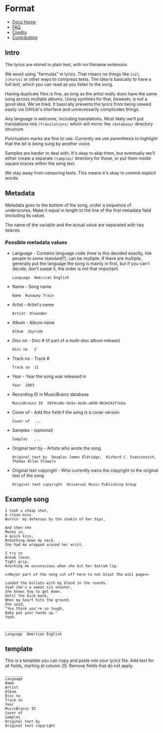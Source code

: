 # Format

* [Docs Home](https://github.com/Lyrics/lyrics/tree/master/docs/README.md)
* [FAQ](https://github.com/Lyrics/lyrics/tree/master/docs/FAQ.md)
* [Credits](https://github.com/Lyrics/lyrics/tree/master/docs/Credits.md)
* [Contributing](https://github.com/Lyrics/lyrics/tree/master/docs/Contributing.md)

## Intro

The lyrics are stored in plain text, with no filename extension.

We avoid using "formulas" in lyrics. That means no things like `[x2]`, `[chorus]` or other ways to compress texts. The idea is basically to have a full text, which you can read as you listen to the song.

Having duplicate files is fine, as long as the artist really does have the same song across multiple albums. Using symlinks for that, however, is not a good idea. We've tried. It basically prevents the lyrics from being viewed easily via GitHub's interface and unnecessarily complicates things.

Any language is welcome, including translations. Most likely we'll put translations into `/translations/` which will mirror the `/database/` directory structure.

Punctuation marks are fine to use. Currently we use parenthesis to highlight that the bit is being sung by another voice.

Samples are harder to deal with. It's okay to skip them, but eventually we'll either create a separate `/samples/` directory for those, or put them inside square braces within the song text.

We stay away from censoring texts. This means it's okay to commit explicit words.

## Metadata

Metadata goes to the bottom of the song, under a sequence of underscores. Make it equal in length to the line of the first metadata field \(including its value\).

The name of the variable and the actual value are separated with two spaces.

### Possible metadata values

* Language - Contains language code \(how is this decided exactly, link people to some standard?\), can be multiple. If there are multiple, generally put the language the song is mainly in first, but if you can't decide, don't sweat it, the order is not that important.

  ```text
  Language  American English
  ```

* Name - Song name

  ```text
  Name  Runaway Train
  ```

* Artist - Artist's name

  ```text
  Artist  Oleander
  ```

* Album - Album name

  ```text
  Album  Joyride
  ```

* Disc no - Disc \# \(if part of a multi-disc album release\)

  ```text
  Disc no   2
  ```

* Track no - Track \#

  ```text
  Track no  11
  ```

* Year - Year the song was released in

  ```text
  Year  2003
  ```

* Recording ID in MusicBrainz database

  ```text
  MusicBrainz ID  29f4ca0c-6e1e-4e1b-a850-983e542f7e5a
  ```

* Cover of - Add this field if the song is a cover version

  ```text
  Cover of  ...
  ```

* Samples - \(optional\)

  ```text
  Samples   ...
  ```

* Original text by - Artists who wrote the song

  ```text
  Original text by  Douglas James Eldridge,  Richard C. Ivanisevich,  Thomas Allan Flowers
  ```

* Original text copyright - Who currently owns the copyright to the original text of the song

  ```text
  Original text copyright  Universal Music Publishing Group
  ```

## Example song

```text
I took a cheap shot,
A clean miss.
Burnin' my defenses by the shakin of her hips,

And then she
Moves in,
A quick kiss,
Breathing down my neck,
She had me wrapped around her wrist.

I try to
Break loose,
Tight grip,
Knocking me unconscious when she bit her bottom lip.

<<Major part of the song cut off here to not bloat the wiki page>>

Loaded the bullets with my blood in the rounds.
Yeah she's a sweet six shooter,
She knows how to get down.
Until the kick-back,
When my heart hits the ground.
She said,
"You think you're so tough,
Baby put your hands up."
Yeah.


__________________________
Language  American English
```

## template

This is a template you can copy and paste into your lyrics file. Add text for all fields, starting at column 25. Remove fields that do not apply.

```text
________
Language
Name
Artist
Album
Disc no
Track no
Year
MusicBrainz ID
Cover of
Samples
Original text by
Original text copyright
```

